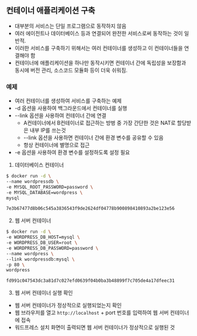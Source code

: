 ## 컨테이너 애플리케이션 구축
- 대부분의 서비스는 단일 프로그램으로 동작하지 않음
- 여러 에이전트나 데이터베이스 등과 연결되어 완전한 서비스로써 동작하는 것이 일반적.
- 이러한 서비스를 구축하기 위해서는 여러 컨테이너를 생성하고 이 컨테이너들을 연결해야 함
- 컨테이너에 애플리케이션을 하나만 동작시키면 컨테이너 간에 독립성을 보장함과 동시에 버전 관리, 소스코드 모듈화 등이 더욱 쉬워짐.

### 예제
- 여러 컨테이너를 생성하여 서비스를 구축하는 예제
- -d 옵션을 사용하여 백그라운드에서 컨테이너를 실행
- --link 옵션을 사용하여 컨테이너 간에 연결
  - A컨테이너에서 B컨테이너로 접근하는 방벙 중 가장 간단한 것은 NAT로 할당받은 내부 IP를 쓰는것 
  - --link 옵션을 사용하면 컨테이너 간에 환경 변수를 공유할 수 있음
  - 항상 컨테이너에 별명으로 접근
- -e 옵션을 사용하여 환경 변수를 설정하도록 설정 필요
1. 데이터베이스 컨테이너
```bash
$ docker run -d \ 
--name wordpressdb \
-e MYSQL_ROOT_PASSWORD=password \ 
-e MYSQL_DATABASE=wordpress \ 
mysql

7e3b67477d8b06c545a3836543f9de2624df04778b900898410893a2be123e56
```

2. 웹 서버 컨테이너
```bash
$ docker run -d \
-e WORDPRESS_DB_HOST=mysql \
-e WORDPRESS_DB_USER=root \
-e WORDPRESS_DB_PASSWORD=password \
--name wordpress \
--link wordpressdb:mysql \
-p 80 \
wordpress

fd991c047543dc3a81d7c027efd0639f04b0ba3b48899f7c705de4a17dfeec31
```

3. 웹 서버 컨테이너 실행 확인
- 웹 서버 컨테이너가 정상적으로 실행되었는지 확인
- 웹 브라우저를 열고 `http://localhost` + port 번호를 입력하여 웹 서버 컨테이너에 접속
- 워드프레스 설치 화면이 출력되면 웹 서버 컨테이너가 정상적으로 실행된 것